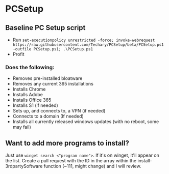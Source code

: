 # PCSetup
## Baseline PC Setup script

- Run `set-executionpolicy unrestricted -force; invoke-webrequest https://raw.githubusercontent.com/Techary/PCSetup/beta/PCSetup.ps1 -outfile PCSetup.ps1; .\PCSetup.ps1`
- Profit

### Does the following:  
  - Removes pre-installed bloatware  
  - Removes any current 365 installations  
  - Installs Chrome  
  - Installs Adobe  
  - Installs Office 365  
  - Installs S1 (if needed)  
  - Sets up, and connects to, a VPN (if needed)  
  - Connects to a domain (If needed)  
  - Installs all currently released windows updates (with no reboot, some may fail)

## Want to add more programs to install? 
Just use `winget search <"program name">`. If it's on winget, it'll appear on the list. Create a pull request with the ID in the array within the install-3rdpartySoftware function (~111, might change) and I will review.